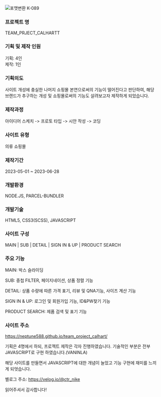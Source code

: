 ![포맷변환 K-089](https://github.com/neptune588/team_project_calhart/assets/112179258/5be31b91-03c3-41d2-9f54-6c32d4fa0ff9)


### 프로젝트 명 
TEAM_PRJECT_CALHARTT 

### 기획 및 제작 인원 
기획: 4인 <br/>
제작: 1인

### 기획의도
사이트 개성에 충실한 나머지 쇼핑몰 본연으로써의 기능이 떨어진다고 판단하여, 해당 브랜드가 추구하는 개성 및 쇼핑몰로써의 기능도 살려보고자 제작하게 되었습니다.

### 제작과정
아이디어 스케치 -> 프로토 타입 -> 시안 작성 -> 코딩

### 사이트 유형
의류 쇼핑몰

### 제작기간
2023-05-01 ~ 2023-06-28 

### 개발환경
NODE.JS, PARCEL-BUNDLER

### 개발기술
HTML5, CSS3(SCSS), JAVASCRIPT

### 사이트 구성
MAIN | SUB | DETAIL | SIGN IN & UP | PRODUCT SEARCH

### 주요 기능
MAIN: 박스 슬라이딩 <br />

SUB: 중첩 FILTER, 페이지네이션, 상품 정렬 기능 <br />

DETAIL: 상품 수량에 따른 가격 표기, 리뷰 및 QNA기능, 사이즈 계산 기능 <br />

SIGN IN & UP: 로그인 및 회원가입 기능, ID&PW찾기 기능 <br />

PRODUCT SEARCH: 제품 검색 및 표기 기능

### 사이트 주소
https://neptune588.github.io/team_project_calhart/

기획은 4명에서 하되, 프로젝트 제작은 각자 진행하였습니다. 기술적인 부분은 전부 JAVASCRIPT로 구현 하였습니다.(VANINLA) <br/>

해당 사이트를 만들면서 JAVASCRIPT에 대한 개념이 늘었고 기능 구현에 재미를 느끼게 되엇습니다. 

벨로그 주소: https://velog.io/@ctr_nike

읽어주셔서 감사합니다!
